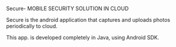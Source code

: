 Secure- MOBILE SECURITY SOLUTION IN CLOUD

Secure is the android application that captures and uploads photos periodically to cloud.

This app. is developed completely in Java, using Android SDK.
